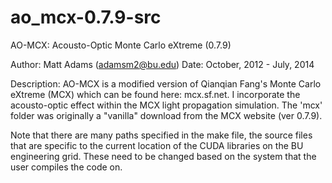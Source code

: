 # ao_mcx-0.7.9-src

AO-MCX: Acousto-Optic Monte Carlo eXtreme (0.7.9)

Author: Matt Adams (adamsm2@bu.edu)
Date: October, 2012 - July, 2014

Description: AO-MCX is a modified version of Qianqian Fang's Monte Carlo eXtreme (MCX)
which can be found here: mcx.sf.net. I incorporate the acousto-optic 
effect within the MCX light propagation simulation. The 'mcx' folder was originally a
"vanilla" download from the MCX website (ver 0.7.9).

Note that there are many paths specified in the make file, the source files that are
specific to the current location of the CUDA libraries on the BU engineering grid. These
need to be changed based on the system that the user compiles the code on.